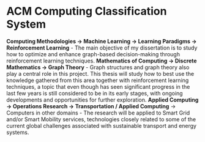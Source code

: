 # ACM Computing Classification System

**Computing Methodologies -> Machine Learning -> Learning Paradigms -> Reinforcement Learning** - The main objective of my dissertation is to study how to optimize and enhance graph-based decision-making through reinforcement learning techniques.
**Mathematics of Computing -> Discrete Mathematics -> Graph Theory**  - Graph structures and graph theory also play a central role in this project. This thesis will study how to best use the knowledge gathered from this area together with reinforcement learning techniques, a topic that even though has seen significant progress in the last few years is still considered to be in its early stages, with ongoing developments and opportunities for further exploration.
**Applied Computing -> Operations Research -> Transportation / Applied Computing** -> Computers in other domains - The research will be applied to Smart Grid and/or Smart Mobility services, technologies closely related to some of the current global challenges associated with sustainable transport and energy systems.



